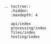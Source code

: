 
```{include} ../../README.md
```

```{eval-rst}
.. toctree::
   :hidden:
   :maxdepth: 4

   api/index
   processing/index
   files/index
   testing/index
```
